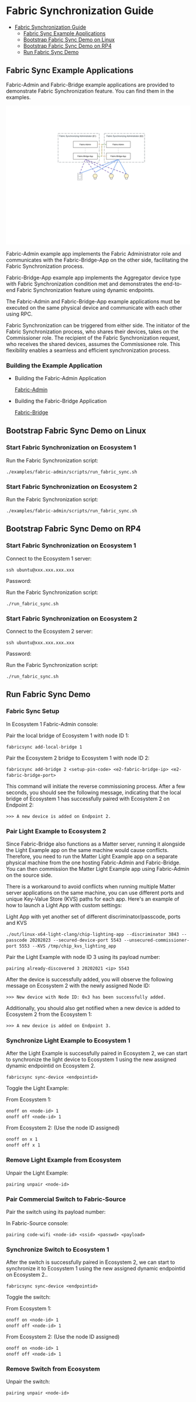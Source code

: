 # Fabric Synchronization Guide

-   [Fabric Synchronization Guide](#fabric-synchronization-guide)
    -   [Fabric Sync Example Applications](#fabric-sync-example-applications)
    -   [Bootstrap Fabric Sync Demo on Linux](#bootstrap-fabric-sync-demo-on-linux)
    -   [Bootstrap Fabric Sync Demo on RP4](#bootstrap-fabric-sync-demo-on-rp4)
    -   [Run Fabric Sync Demo](#run-fabric-sync-demo)

## Fabric Sync Example Applications

Fabric-Admin and Fabric-Bridge example applications are provided to demonstrate
Fabric Synchronization feature. You can find them in the examples.

![matter_fabric_synchronization](images/matter_fabric_synchronization.png)

Fabric-Admin example app implements the Fabric Administrator role and
communicates with the Fabric-Bridge-App on the other side, facilitating the
Fabric Synchronization process.

Fabric-Bridge-App example app implements the Aggregator device type with Fabric
Synchronization condition met and demonstrates the end-to-end Fabric
Synchronization feature using dynamic endpoints.

The Fabric-Admin and Fabric-Bridge-App example applications must be executed on
the same physical device and communicate with each other using RPC.

Fabric Synchronization can be triggered from either side. The initiator of the
Fabric Synchronization process, who shares their devices, takes on the
Commissioner role. The recipient of the Fabric Synchronization request, who
receives the shared devices, assumes the Commissionee role. This flexibility
enables a seamless and efficient synchronization process.

### Building the Example Application

-   Building the Fabric-Admin Application

    [Fabric-Admin](https://github.com/project-chip/connectedhomeip/tree/master/examples/fabric-admin/README.md)

*   Building the Fabric-Bridge Application

    [Fabric-Bridge](https://github.com/project-chip/connectedhomeip/tree/master/examples/fabric-bridge-app/linux/README.md)

## Bootstrap Fabric Sync Demo on Linux

### Start Fabric Synchronization on Ecosystem 1

Run the Fabric Synchronization script:

```
./examples/fabric-admin/scripts/run_fabric_sync.sh
```

### Start Fabric Synchronization on Ecosystem 2

Run the Fabric Synchronization script:

```
./examples/fabric-admin/scripts/run_fabric_sync.sh
```

## Bootstrap Fabric Sync Demo on RP4

### Start Fabric Synchronization on Ecosystem 1

Connect to the Ecosystem 1 server:

```
ssh ubuntu@xxx.xxx.xxx.xxx
```

Password: <password>

Run the Fabric Synchronization script:

```
./run_fabric_sync.sh
```

### Start Fabric Synchronization on Ecosystem 2

Connect to the Ecosystem 2 server:

```
ssh ubuntu@xxx.xxx.xxx.xxx
```

Password: <password>

Run the Fabric Synchronization script:

```
./run_fabric_sync.sh
```

## Run Fabric Sync Demo

### Fabric Sync Setup

In Ecosystem 1 Fabric-Admin console:

Pair the local bridge of Ecosystem 1 with node ID 1:

```
fabricsync add-local-bridge 1
```

Pair the Ecosystem 2 bridge to Ecosystem 1 with node ID 2:

```
fabricsync add-bridge 2 <setup-pin-code> <e2-fabric-bridge-ip> <e2-fabric-bridge-port>
```

This command will initiate the reverse commissioning process. After a few
seconds, you should see the following message, indicating that the local bridge
of Ecosystem 1 has successfully paired with Ecosystem 2 on Endpoint 2:

```
>>> A new device is added on Endpoint 2.
```

### Pair Light Example to Ecosystem 2

Since Fabric-Bridge also functions as a Matter server, running it alongside the
Light Example app on the same machine would cause conflicts. Therefore, you need
to run the Matter Light Example app on a separate physical machine from the one
hosting Fabric-Admin and Fabric-Bridge. You can then commission the Matter Light
Example app using Fabric-Admin on the source side.

There is a workaround to avoid conflicts when running multiple Matter server
applications on the same machine, you can use different ports and unique
Key-Value Store (KVS) paths for each app. Here's an example of how to launch a
Light App with custom settings:

Light App with yet another set of different discriminator/passcode, ports and
KVS

```
./out/linux-x64-light-clang/chip-lighting-app --discriminator 3843 --passcode 20202023 --secured-device-port 5543 --unsecured-commissioner-port 5553 --KVS /tmp/chip_kvs_lighting_app
```

Pair the Light Example with node ID 3 using its payload number:

```
pairing already-discovered 3 20202021 <ip> 5543
```

After the device is successfully added, you will observe the following message
on Ecosystem 2 with the newly assigned Node ID:

```
>>> New device with Node ID: 0x3 has been successfully added.
```

Additionally, you should also get notified when a new device is added to
Ecosystem 2 from the Ecosystem 1:

```
>>> A new device is added on Endpoint 3.
```

### Synchronize Light Example to Ecosystem 1

After the Light Example is successfully paired in Ecosystem 2, we can start to
synchronize the light device to Ecosystem 1 using the new assigned dynamic
endpointid on Ecosystem 2.

```
fabricsync sync-device <endpointid>
```

Toggle the Light Example:

From Ecosystem 1:

```
onoff on <node-id> 1
onoff off <node-id> 1
```

From Ecosystem 2: (Use the node ID assigned)

```
onoff on x 1
onoff off x 1
```

### Remove Light Example from Ecosystem

Unpair the Light Example:

```
pairing unpair <node-id>
```

### Pair Commercial Switch to Fabric-Source

Pair the switch using its payload number:

In Fabric-Source console:

```
pairing code-wifi <node-id> <ssid> <passwd> <payload>
```

### Synchronize Switch to Ecosystem 1

After the switch is successfully paired in Ecosystem 2, we can start to
synchronize it to Ecosystem 1 using the new assigned dynamic endpointid on
Ecosystem 2..

```
fabricsync sync-device <endpointid>
```

Toggle the switch:

From Ecosystem 1:

```
onoff on <node-id> 1
onoff off <node-id> 1
```

From Ecosystem 2: (Use the node ID assigned)

```
onoff on <node-id> 1
onoff off <node-id> 1
```

### Remove Switch from Ecosystem

Unpair the switch:

```
pairing unpair <node-id>
```
